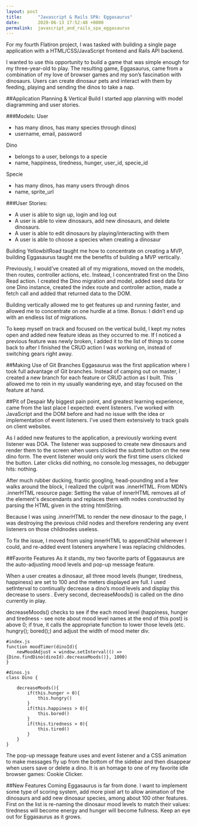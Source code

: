 ```yaml
---
layout: post
title:      "Javascript & Rails SPA: Eggasaurus"
date:       2020-06-13 17:52:48 +0000
permalink:  javascript_and_rails_spa_eggasaurus
---
```



For my fourth Flatiron project, I was tasked with building a single page application with a HTML/CSS/JavaScript frontend and Rails API backend.

I wanted to use this opportunity to build a game that was simple enough for my three-year-old to play. The resulting game, Eggasaurus, came from a combination of my love of browser games and my son’s fascination with dinosaurs. Users can create dinosaur pets and interact with them by feeding, playing and sending the dinos to take a nap.

##Application Planning & Vertical Build
I started app planning with model diagramming and user stories.

###Models:
User 
* has many dinos, has many species through dinos)
* username, email, password

Dino
* belongs to a user, belongs to a specie
* name, happiness, tiredness, hunger, user_id, specie_id

Specie 
* has many dinos, has many users through dinos
* name, sprite_url

###User Stories:
* A user is able to sign up, login and log out
* A user is able to view dinosaurs, add new dinosaurs, and delete dinosaurs.
* A user is able to edit dinosaurs by playing/interacting with them
* A user is able to choose a species when creating a dinosaur

Building YellowbitRoad taught me how to concentrate on creating a MVP, building Eggasaurus taught me the benefits of building a MVP vertically.

Previously, I would’ve created all of my migrations, moved on the models, then routes, controller actions, etc. Instead, I concentrated first on the Dino Read action. I created the Dino migration and model, added seed data for one Dino instance, created the index route and controller action, made a fetch call and added that returned data to the DOM. 

Building vertically allowed me to get features up and running faster, and allowed me to concentrate on one hurdle at a time. Bonus: I didn’t end up with an endless list of migrations. 

To keep myself on track and focused on the vertical build, I kept my notes open and added new feature ideas as they occurred to me. If I noticed a previous feature was newly broken, I added it to the list of things to come back to after I finished the CRUD action I was working on, instead of switching gears right away.

##Making Use of Git Branches 
Eggasaurus was the first application where I took full advantage of Git branches. Instead of camping out on master, I created a new branch for each feature or CRUD action as I built. This allowed me to rein in my usually wandering eye, and stay focused on the feature at hand. 

##Pit of Despair
My biggest pain point, and greatest learning experience, came from the last place I expected: event listeners. I’ve worked with JavaScript and the DOM before and had no issue with the idea or implementation of event listeners. I’ve used them extensively to track goals on client websites.

As I added new features to the application, a previously working event listener was DOA. The listener was supposed to create new dinosaurs and render them to the screen when users clicked the submit button on the new dino form. The event listener would only work the first time users clicked the button. Later clicks did nothing, no console.log messages, no debugger hits: nothing.

After much rubber ducking, frantic googling, head-pounding and a few walks around the block, I realized the culprit was .innerHTML. From MDN’s .innerHTML resource page:
	 Setting the value of innerHTML removes all of the element's descendants and replaces them with nodes constructed by parsing the HTML given in the string htmlString.

Because I was using .innerHTML to render the new dinosaur to the page, I was destroying the previous child nodes and therefore rendering any event listeners on those childnodes useless. 

To fix the issue, I moved from using innerHTML to appendChild wherever I could, and re-added event listeners anywhere I was replacing childnodes. 

##Favorite Features
As it stands, my two favorite parts of Eggasaurus are the auto-adjusting mood levels and pop-up message feature. 

When a user creates a dinosaur, all three mood levels (hunger, tiredness, happiness) are set to 100 and the meters displayed are full. I used setInterval to continually decrease a dino’s mood levels and display this decrease to users . Every second, decreaseMoods() is called on the dino currently in play. 

decreaseMoods() checks to see if the each mood level (happiness, hunger and tiredness - see note about mood level names at the end of this post) is above 0; if true, it calls the appropriate function to lower those levels (etc. hungry(); bored();) and adjust the width of mood meter div.

```
#index.js
function moodTimer(dinoId){
    newMoodAdjust = window.setInterval(() => {Dino.findDino(dinoId).decreaseMoods()}, 1000)
}
```


```
#dinos.js
class Dino {

    decreaseMoods(){
        if(this.hunger > 0){
            this.hungry()
        }
        if(this.happiness > 0){
            this.bored()
        }
        if(this.tiredness > 0){
            this.tired()
        }
    }
}
```

The pop-up message feature uses and event listener and a CSS animation to make messages fly up from the bottom of the sidebar and then disappear when users save or delete a dino. It is an homage to one of my favorite idle browser games: Cookie Clicker.

##New Features Coming
Eggasaurus is far from done. I want to implement some type of scoring system, add more pixel art to allow animation of the dinosaurs and add new dinosaur species, among about 100 other features. First on the list is re-naming the dinosaur mood levels to match their values: tiredness will become energy and hunger will become fullness. Keep an eye out for Eggasaurus as it grows. 

